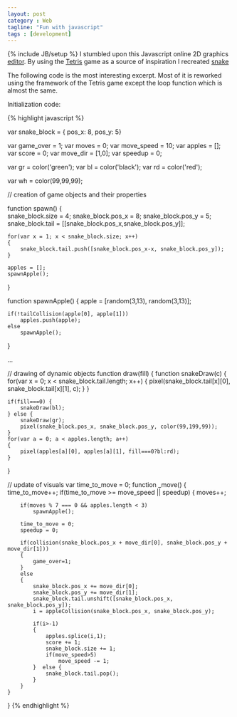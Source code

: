 ```yaml
---
layout: post
category : Web 
tagline: "Fun with javascript"
tags : [development]
---
```

{% include JB/setup %} 
I stumbled upon this Javascript online 2D graphics [editor](http://kvad.dk/). 
By using the [Tetris](http://kvad.dk/sketch/tetris) game as a source of inspiration I recreated [snake](http://kvad.dk/sketch/chrilyng/snake)

The following code is the most interesting excerpt.
Most of it is reworked using the framework of the Tetris game except the loop function which is almost the same.

Initialization code:

{% highlight javascript %}

var snake_block = {
    pos_x: 8,
    pos_y: 5}
    
var game_over = 1;
var moves = 0;
var move_speed = 10;
var apples = [];
var score = 0;
var move_dir = [1,0];
var speedup = 0;

var gr = color('green');
var bl = color('black');
var rd = color('red');

var wh = color(99,99,99);

// creation of game objects and their properties

function spawn()
{    
    snake_block.size = 4;
    snake_block.pos_x = 8;
    snake_block.pos_y = 5;
    snake_block.tail = [[snake_block.pos_x,snake_block.pos_y]]; 
    
    for(var x = 1; x < snake_block.size; x++)
    {
        snake_block.tail.push([snake_block.pos_x-x, snake_block.pos_y]);
    }
    
    apples = [];
    spawnApple(); 
}

function spawnApple() 
{
    apple = [random(3,13), random(3,13)];
    
    if(!tailCollision(apple[0], apple[1]))
        apples.push(apple);
    else
        spawnApple();
}

...

// drawing of dynamic objects
function draw(fill)
{
    function snakeDraw(c) {
        for(var x = 0; x < snake_block.tail.length; x++)
        {
            pixel(snake_block.tail[x][0], snake_block.tail[x][1], c);
        }
    }
    
    if(fill===0) {
        snakeDraw(bl);
    } else {
        snakeDraw(gr);        
        pixel(snake_block.pos_x, snake_block.pos_y, color(99,199,99));
    }
    for(var a = 0; a < apples.length; a++)
    {
        pixel(apples[a][0], apples[a][1], fill===0?bl:rd);
    }
}

// update of visuals
var time_to_move = 0;
function _move()
{
    time_to_move++;
    if(time_to_move >= move_speed || speedup) {
        moves++;
        
        if(moves % 7 === 0 && apples.length < 3)
            spawnApple();
        
        time_to_move = 0;
        speedup = 0;
            
        if(collision(snake_block.pos_x + move_dir[0], snake_block.pos_y + move_dir[1]))
        {
            game_over=1;
        }
        else 
        {            
            snake_block.pos_x += move_dir[0];
            snake_block.pos_y += move_dir[1]; 
            snake_block.tail.unshift([snake_block.pos_x, snake_block.pos_y]);
            i = appleCollision(snake_block.pos_x, snake_block.pos_y);
        
            if(i>-1)
            {
                apples.splice(i,1); 
                score += 1;
                snake_block.size += 1;               
                if(move_speed>5)
                    move_speed -= 1;
            }  else {            
                snake_block.tail.pop();
            }  
        }
    } 
}
{% endhighlight %}
